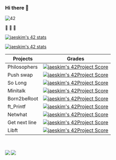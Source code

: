 ### Hi there 👋
![42](https://badgen.net/badge/Born2Code/abouhlel/blue?cache=86400&icon=https://meta.intra.42.fr/assets/42_logo-7dfc9110a5319a308863b96bda33cea995046d1731cebb735e41b16255106c12.svg)

🐎 🐎 🐎

[![jaeskim's 42 stats](https://badge42.herokuapp.com/api/stats/abouhlel)](https://github.com/JaeSeoKim/badge42)



<!--
**libraab/libraab** is a ✨ _special_ ✨ repository because its `README.md` (this file) appears on your GitHub profile.

Here are some ideas to get you started:

- 🔭 I’m currently working on ...
- 🌱 I’m currently learning ...
- 👯 I’m looking to collaborate on ...
- 🤔 I’m looking for help with ...
- 💬 Ask me about ...
- 📫 How to reach me: ...
- 😄 Pronouns: ...
- ⚡ Fun fact: ...
-->

[![jaeskim's 42 stats](https://badge42.herokuapp.com/api/stats/abouhlel?cursus=C%20Piscine)](https://github.com/JaeSeoKim/badge42)


|Projects|Grades|
|---	|---	|
|Philosophers|[![jaeskim's 42Project Score](https://badge42.herokuapp.com/api/project/abouhlel/Philosophers)](https://github.com/JaeSeoKim/badge42)|
|Push swap|[![jaeskim's 42Project Score](https://badge42.herokuapp.com/api/project/abouhlel/push_swap)](https://github.com/JaeSeoKim/badge42)|
|So Long|[![jaeskim's 42Project Score](https://badge42.herokuapp.com/api/project/abouhlel/so_long)](https://github.com/JaeSeoKim/badge42)|
|Minitalk|[![jaeskim's 42Project Score](https://badge42.herokuapp.com/api/project/abouhlel/minitalk)](https://github.com/JaeSeoKim/badge42)|
|Born2beRoot|[![jaeskim's 42Project Score](https://badge42.herokuapp.com/api/project/abouhlel/Born2beroot)](https://github.com/JaeSeoKim/badge42)|
|ft_Printf|[![jaeskim's 42Project Score](https://badge42.herokuapp.com/api/project/abouhlel/ft_printf)](https://github.com/JaeSeoKim/badge42)|
|Netwhat|[![jaeskim's 42Project Score](https://badge42.herokuapp.com/api/project/abouhlel/netwhat)](https://github.com/JaeSeoKim/badge42)|
|Get next line|[![jaeskim's 42Project Score](https://badge42.herokuapp.com/api/project/abouhlel/get_next_line)](https://github.com/JaeSeoKim/badge42)|
|Libft|[![jaeskim's 42Project Score](https://badge42.herokuapp.com/api/project/abouhlel/Libft)](https://github.com/JaeSeoKim/badge42)|




<br/>
<br/>
<img align="left" src="https://github-readme-stats-eight-virid.vercel.app/api?username=libraab&count_private=true&theme=calm&show_icons=true" />
<img align="center" src="https://github-readme-stats-eight-virid.vercel.app/api/top-langs/?username=libraab&layout=compact&count_private=false&theme=calm&show_icons=true" />
